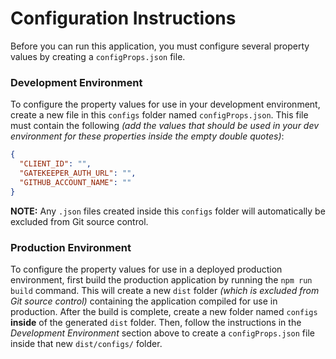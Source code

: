 # Configuration Instructions

Before you can run this application, you must configure several property values by creating a `configProps.json` file.

### Development Environment
To configure the property values for use in your development environment, create a new file in this `configs`
folder named `configProps.json`. This file must contain the following _(add the values that should be used in
your dev environment for these properties inside the empty double quotes)_:
```json
{
  "CLIENT_ID": "",
  "GATEKEEPER_AUTH_URL": "",
  "GITHUB_ACCOUNT_NAME": ""
}
```

**NOTE:** Any `.json` files created inside this `configs` folder will automatically be
excluded from Git source control.

### Production Environment
To configure the property values for use in a deployed production environment, first build the production
application by running the `npm run build` command. This will create a new `dist` folder *(which is excluded from
Git source control)* containing the application compiled for use in production. After the build is complete, create
a new folder named `configs` **inside** of the generated `dist` folder. Then, follow the instructions in the
_Development Environment_ section above to create a `configProps.json` file inside that new `dist/configs/` folder.
